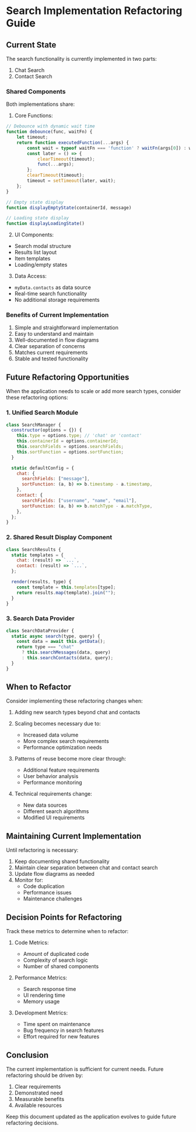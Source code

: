 # Search Implementation Refactoring Guide

## Current State

The search functionality is currently implemented in two parts:

1. Chat Search
2. Contact Search

### Shared Components

Both implementations share:

1. Core Functions:

```javascript
// Debounce with dynamic wait time
function debounce(func, waitFn) {
    let timeout;
    return function executedFunction(...args) {
        const wait = typeof waitFn === 'function' ? waitFn(args[0]) : waitFn;
        const later = () => {
            clearTimeout(timeout);
            func(...args);
        };
        clearTimeout(timeout);
        timeout = setTimeout(later, wait);
    };
}

// Empty state display
function displayEmptyState(containerId, message)

// Loading state display
function displayLoadingState()
```

2. UI Components:

- Search modal structure
- Results list layout
- Item templates
- Loading/empty states

3. Data Access:

- `myData.contacts` as data source
- Real-time search functionality
- No additional storage requirements

### Benefits of Current Implementation

1. Simple and straightforward implementation
2. Easy to understand and maintain
3. Well-documented in flow diagrams
4. Clear separation of concerns
5. Matches current requirements
6. Stable and tested functionality

## Future Refactoring Opportunities

When the application needs to scale or add more search types, consider these refactoring options:

### 1. Unified Search Module

```javascript
class SearchManager {
  constructor(options = {}) {
    this.type = options.type; // 'chat' or 'contact'
    this.containerId = options.containerId;
    this.searchFields = options.searchFields;
    this.sortFunction = options.sortFunction;
  }

  static defaultConfig = {
    chat: {
      searchFields: ["message"],
      sortFunction: (a, b) => b.timestamp - a.timestamp,
    },
    contact: {
      searchFields: ["username", "name", "email"],
      sortFunction: (a, b) => b.matchType - a.matchType,
    },
  };
}
```

### 2. Shared Result Display Component

```javascript
class SearchResults {
  static templates = {
    chat: (result) => `...`,
    contact: (result) => `...`,
  };

  render(results, type) {
    const template = this.templates[type];
    return results.map(template).join("");
  }
}
```

### 3. Search Data Provider

```javascript
class SearchDataProvider {
  static async search(type, query) {
    const data = await this.getData();
    return type === "chat"
      ? this.searchMessages(data, query)
      : this.searchContacts(data, query);
  }
}
```

## When to Refactor

Consider implementing these refactoring changes when:

1. Adding new search types beyond chat and contacts
2. Scaling becomes necessary due to:

   - Increased data volume
   - More complex search requirements
   - Performance optimization needs

3. Patterns of reuse become more clear through:

   - Additional feature requirements
   - User behavior analysis
   - Performance monitoring

4. Technical requirements change:
   - New data sources
   - Different search algorithms
   - Modified UI requirements

## Maintaining Current Implementation

Until refactoring is necessary:

1. Keep documenting shared functionality
2. Maintain clear separation between chat and contact search
3. Update flow diagrams as needed
4. Monitor for:
   - Code duplication
   - Performance issues
   - Maintenance challenges

## Decision Points for Refactoring

Track these metrics to determine when to refactor:

1. Code Metrics:

   - Amount of duplicated code
   - Complexity of search logic
   - Number of shared components

2. Performance Metrics:

   - Search response time
   - UI rendering time
   - Memory usage

3. Development Metrics:
   - Time spent on maintenance
   - Bug frequency in search features
   - Effort required for new features

## Conclusion

The current implementation is sufficient for current needs. Future refactoring should be driven by:

1. Clear requirements
2. Demonstrated need
3. Measurable benefits
4. Available resources

Keep this document updated as the application evolves to guide future refactoring decisions.
